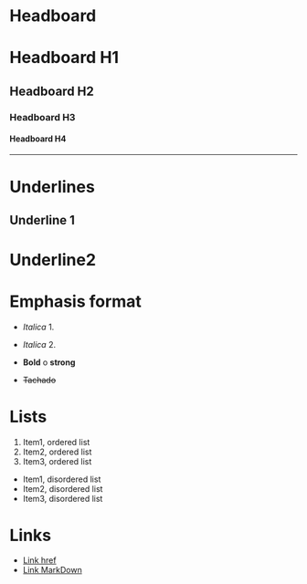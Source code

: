 # Headboard
# Headboard H1 
## Headboard H2
### Headboard H3
#### Headboard H4

<hr>

# Underlines
Underline 1
-----------
Underline2 
===========



# Emphasis format
-  *Italica* 1.
-  _Italica_ 2.

- **Bold** o __strong__

- ~~Tachado~~ 

# Lists

1. Item1, ordered list
2. Item2, ordered list
3. Item3, ordered list

- Item1, disordered list
- Item2, disordered list
- Item3, disordered list 

# Links

- <a href="https://github.com/">Link href</a>
- [Link MarkDown](https://github.com/)